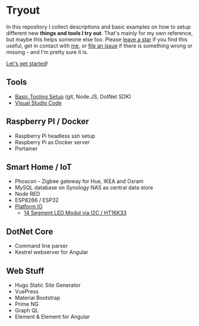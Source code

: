 # Tryout

In this repository I collect descriptions and basic examples on how to setup different new **things and tools I try out**.
That's mainly for my own reference, but maybe this helps someone else too.
Please [leave a star](https://github.com/ramdacxp/Tryout/stargazers) if you find this useful, get in contact with [me](https://github.com/ramdacxp), or [file an issue](https://github.com/ramdacxp/Tryout/issues/new) if there is something wrong or missing - and I'm pretty sure it is.

[Let's get started](GettingStarted.md)!

## Tools

* [Basic Tooling Setup](tools/BasicToolingSetup.md) (git, Node.JS, DotNet SDK)
* [Visual Studio Code](tools/VisualStudioCode.md)

## Raspberry PI / Docker

* Raspberry Pi headless ssh setup
* Raspberry Pi as Docker server
* Portainer

## Smart Home / IoT

* Phoscon - Zigbee gateway for Hue, IKEA and Osram
* MySQL database on Synology NAS as central data store
* Node RED
* ESP8266 / ESP32
* [Platform IO](iot\platform-io\README.md)
  * [14 Segment LED Modul via I2C / HT16K33](iot\platform-io\14-segment\README.md)

## DotNet Core

* Command line parser
* Kestrel webserver for Angular

## Web Stuff

* Hugo Static Site Generator
* VuePress
* Material Bootstrap
* Prime NG
* Graph QL
* Element & Element for Angular

